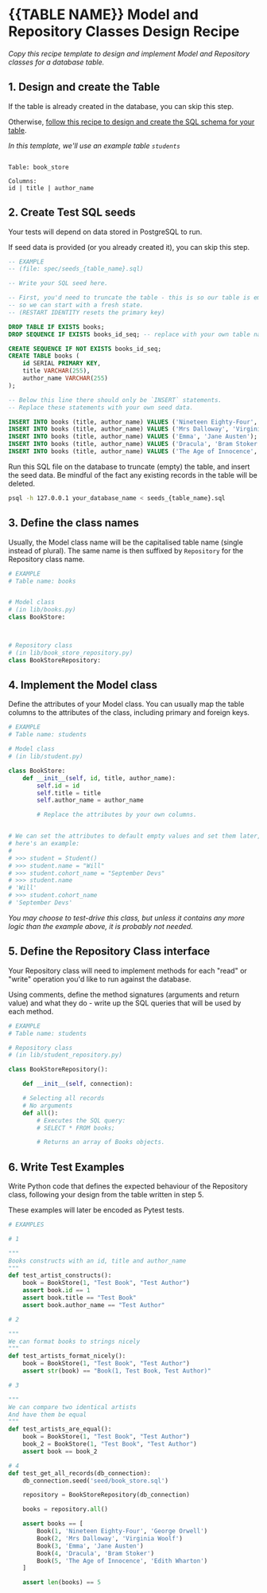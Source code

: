 # {{TABLE NAME}} Model and Repository Classes Design Recipe

_Copy this recipe template to design and implement Model and Repository classes for a database table._

## 1. Design and create the Table

If the table is already created in the database, you can skip this step.

Otherwise, [follow this recipe to design and create the SQL schema for your table](./single_table_design_recipe_template.md).

_In this template, we'll use an example table `students`_

```

Table: book_store

Columns:
id | title | author_name
```

## 2. Create Test SQL seeds

Your tests will depend on data stored in PostgreSQL to run.

If seed data is provided (or you already created it), you can skip this step.

```sql
-- EXAMPLE
-- (file: spec/seeds_{table_name}.sql)

-- Write your SQL seed here.

-- First, you'd need to truncate the table - this is so our table is emptied between each test run,
-- so we can start with a fresh state.
-- (RESTART IDENTITY resets the primary key)

DROP TABLE IF EXISTS books;
DROP SEQUENCE IF EXISTS books_id_seq; -- replace with your own table name.

CREATE SEQUENCE IF NOT EXISTS books_id_seq;
CREATE TABLE books (
    id SERIAL PRIMARY KEY,
    title VARCHAR(255),
    author_name VARCHAR(255)
);

-- Below this line there should only be `INSERT` statements.
-- Replace these statements with your own seed data.

INSERT INTO books (title, author_name) VALUES ('Nineteen Eighty-Four', 'George Orwell');
INSERT INTO books (title, author_name) VALUES ('Mrs Dalloway', 'Virginia Woolf');
INSERT INTO books (title, author_name) VALUES ('Emma', 'Jane Austen');
INSERT INTO books (title, author_name) VALUES ('Dracula', 'Bram Stoker');
INSERT INTO books (title, author_name) VALUES ('The Age of Innocence', 'Edith Wharton');

```

Run this SQL file on the database to truncate (empty) the table, and insert the seed data. Be mindful of the fact any existing records in the table will be deleted.

```bash
psql -h 127.0.0.1 your_database_name < seeds_{table_name}.sql
```

## 3. Define the class names

Usually, the Model class name will be the capitalised table name (single instead of plural). The same name is then suffixed by `Repository` for the Repository class name.

```python
# EXAMPLE
# Table name: books


# Model class
# (in lib/books.py)
class BookStore:



# Repository class
# (in lib/book_store_repository.py)
class BookStoreRepository:

```

## 4. Implement the Model class

Define the attributes of your Model class. You can usually map the table columns to the attributes of the class, including primary and foreign keys.

```python
# EXAMPLE
# Table name: students

# Model class
# (in lib/student.py)

class BookStore:
    def __init__(self, id, title, author_name):
        self.id = id
        self.title = title
        self.author_name = author_name

        # Replace the attributes by your own columns.


# We can set the attributes to default empty values and set them later,
# here's an example:
#
# >>> student = Student()
# >>> student.name = "Will"
# >>> student.cohort_name = "September Devs"
# >>> student.name
# 'Will'
# >>> student.cohort_name
# 'September Devs'

```

_You may choose to test-drive this class, but unless it contains any more logic than the example above, it is probably not needed._

## 5. Define the Repository Class interface

Your Repository class will need to implement methods for each "read" or "write" operation you'd like to run against the database.

Using comments, define the method signatures (arguments and return value) and what they do - write up the SQL queries that will be used by each method.

```python
# EXAMPLE
# Table name: students

# Repository class
# (in lib/student_repository.py)

class BookStoreRepository():

    def __init__(self, connection):

    # Selecting all records
    # No arguments
    def all():
        # Executes the SQL query:
        # SELECT * FROM books;

        # Returns an array of Books objects.

```

## 6. Write Test Examples

Write Python code that defines the expected behaviour of the Repository class, following your design from the table written in step 5.

These examples will later be encoded as Pytest tests.

```python
# EXAMPLES

# 1

"""
Books constructs with an id, title and author_name
"""
def test_artist_constructs():
    book = BookStore(1, "Test Book", "Test Author")
    assert book.id == 1
    assert book.title == "Test Book"
    assert book.author_name == "Test Author"

# 2

"""
We can format books to strings nicely
"""
def test_artists_format_nicely():
    book = BookStore(1, "Test Book", "Test Author")
    assert str(book) == "Book(1, Test Book, Test Author)"

# 3

"""
We can compare two identical artists
And have them be equal
"""
def test_artists_are_equal():
    book = BookStore(1, "Test Book", "Test Author")
    book_2 = BookStore(1, "Test Book", "Test Author")
    assert book == book_2

# 4
def test_get_all_records(db_connection):
    db_connection.seed('seed/book_store.sql')

    repository = BookStoreRepository(db_connection)

    books = repository.all()

    assert books == [
        Book(1, 'Nineteen Eighty-Four', 'George Orwell')
        Book(2,	'Mrs Dalloway', 'Virginia Woolf')
        Book(3, 'Emma',	'Jane Austen')
        Book(4,	'Dracula', 'Bram Stoker')
        Book(5,	'The Age of Innocence',	'Edith Wharton')
    ]

    assert len(books) == 5

```
